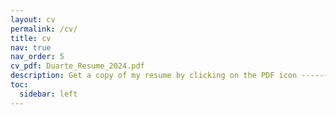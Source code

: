 ```yaml
---
layout: cv
permalink: /cv/
title: cv
nav: true
nav_order: 5
cv_pdf: Duarte_Resume_2024.pdf
description: Get a copy of my resume by clicking on the PDF icon --------->
toc:
  sidebar: left
---
```

